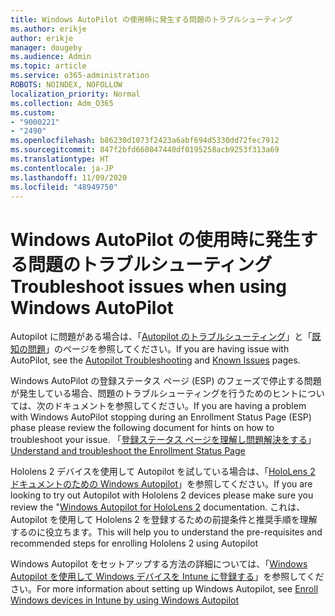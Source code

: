 ```yaml
---
title: Windows AutoPilot の使用時に発生する問題のトラブルシューティング
ms.author: erikje
author: erikje
manager: dougeby
ms.audience: Admin
ms.topic: article
ms.service: o365-administration
ROBOTS: NOINDEX, NOFOLLOW
localization_priority: Normal
ms.collection: Adm_O365
ms.custom:
- "9000221"
- "2490"
ms.openlocfilehash: b86230d1073f2423a6abf694d5330dd72fec7912
ms.sourcegitcommit: 847f2bfd660847440df0195258acb9253f313a69
ms.translationtype: HT
ms.contentlocale: ja-JP
ms.lasthandoff: 11/09/2020
ms.locfileid: "48949750"
---
```

# <a name="troubleshoot-issues-when-using-windows-autopilot"></a><span data-ttu-id="ad679-102">Windows AutoPilot の使用時に発生する問題のトラブルシューティング</span><span class="sxs-lookup"><span data-stu-id="ad679-102">Troubleshoot issues when using Windows AutoPilot</span></span>

<span data-ttu-id="ad679-103">Autopilot に問題がある場合は、「[Autopilot のトラブルシューティング](https://docs.microsoft.com/windows/deployment/windows-autopilot/troubleshooting)」と「[既知の問題](https://docs.microsoft.com/windows/deployment/windows-autopilot/known-issues)」のページを参照してください。</span><span class="sxs-lookup"><span data-stu-id="ad679-103">If you are having issue with AutoPilot, see the [Autopilot Troubleshooting](https://docs.microsoft.com/windows/deployment/windows-autopilot/troubleshooting) and [Known Issues](https://docs.microsoft.com/windows/deployment/windows-autopilot/known-issues) pages.</span></span>

<span data-ttu-id="ad679-104">Windows AutoPilot の登録ステータス ページ (ESP) のフェーズで停止する問題が発生している場合、問題のトラブルシューティングを行うためのヒントについては、次のドキュメントを参照してください。</span><span class="sxs-lookup"><span data-stu-id="ad679-104">If you are having a problem with Windows AutoPilot stopping during an Enrollment Status Page (ESP) phase please review the following document for hints on how to troubleshoot your issue.</span></span> <span data-ttu-id="ad679-105">「[登録ステータス ページを理解し問題解決をする](https://docs.microsoft.com/troubleshoot/mem/intune/understand-troubleshoot-esp)」</span><span class="sxs-lookup"><span data-stu-id="ad679-105">[Understand and troubleshoot the Enrollment Status Page](https://docs.microsoft.com/troubleshoot/mem/intune/understand-troubleshoot-esp)</span></span>

<span data-ttu-id="ad679-106">Hololens 2 デバイスを使用して Autopilot を試している場合は、「[HoloLens 2 ドキュメントのための Windows Autopilot](https://docs.microsoft.com/hololens/hololens2-autopilot)」を参照してください。</span><span class="sxs-lookup"><span data-stu-id="ad679-106">If you are looking to try out Autopilot with Hololens 2 devices please make sure you review the "[Windows Autopilot for HoloLens 2](https://docs.microsoft.com/hololens/hololens2-autopilot) documentation.</span></span> <span data-ttu-id="ad679-107">これは、Autopilot を使用して Hololens 2 を登録するための前提条件と推奨手順を理解するのに役立ちます。</span><span class="sxs-lookup"><span data-stu-id="ad679-107">This will help you to understand the pre-requisites and recommended steps for enrolling Hololens 2 using Autopilot</span></span>  

<span data-ttu-id="ad679-108">Windows Autopilot をセットアップする方法の詳細については、「[Windows Autopilot を使用して Windows デバイスを Intune に登録する](https://docs.microsoft.com/intune/enrollment/enrollment-autopilot)」を参照してください。</span><span class="sxs-lookup"><span data-stu-id="ad679-108">For more information about setting up Windows Autopilot, see [Enroll Windows devices in Intune by using Windows Autopilot](https://docs.microsoft.com/intune/enrollment/enrollment-autopilot)</span></span>